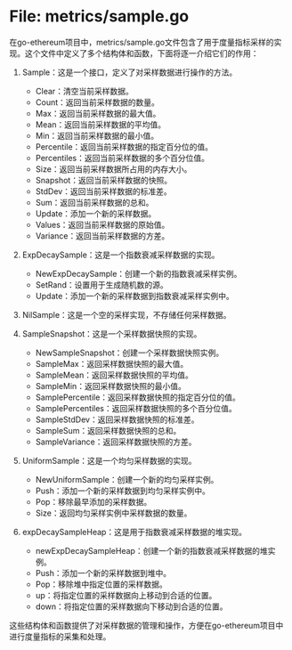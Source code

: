 # File: metrics/sample.go

在go-ethereum项目中，metrics/sample.go文件包含了用于度量指标采样的实现。这个文件中定义了多个结构体和函数，下面将逐一介绍它们的作用：

1. Sample：这是一个接口，定义了对采样数据进行操作的方法。
   - Clear：清空当前采样数据。
   - Count：返回当前采样数据的数量。
   - Max：返回当前采样数据的最大值。
   - Mean：返回当前采样数据的平均值。
   - Min：返回当前采样数据的最小值。
   - Percentile：返回当前采样数据的指定百分位的值。
   - Percentiles：返回当前采样数据的多个百分位值。
   - Size：返回当前采样数据所占用的内存大小。
   - Snapshot：返回当前采样数据的快照。
   - StdDev：返回当前采样数据的标准差。
   - Sum：返回当前采样数据的总和。
   - Update：添加一个新的采样数据。
   - Values：返回当前采样数据的原始值。
   - Variance：返回当前采样数据的方差。

2. ExpDecaySample：这是一个指数衰减采样数据的实现。
   - NewExpDecaySample：创建一个新的指数衰减采样实例。
   - SetRand：设置用于生成随机数的源。
   - Update：添加一个新的采样数据到指数衰减采样实例中。

3. NilSample：这是一个空的采样实现，不存储任何采样数据。

4. SampleSnapshot：这是一个采样数据快照的实现。
   - NewSampleSnapshot：创建一个采样数据快照实例。
   - SampleMax：返回采样数据快照的最大值。
   - SampleMean：返回采样数据快照的平均值。
   - SampleMin：返回采样数据快照的最小值。
   - SamplePercentile：返回采样数据快照的指定百分位的值。
   - SamplePercentiles：返回采样数据快照的多个百分位值。
   - SampleStdDev：返回采样数据快照的标准差。
   - SampleSum：返回采样数据快照的总和。
   - SampleVariance：返回采样数据快照的方差。

5. UniformSample：这是一个均匀采样数据的实现。
   - NewUniformSample：创建一个新的均匀采样实例。
   - Push：添加一个新的采样数据到均匀采样实例中。
   - Pop：移除最早添加的采样数据。
   - Size：返回均匀采样实例中采样数据的数量。

6. expDecaySampleHeap：这是用于指数衰减采样数据的堆实现。
   - newExpDecaySampleHeap：创建一个新的指数衰减采样数据的堆实例。
   - Push：添加一个新的采样数据到堆中。
   - Pop：移除堆中指定位置的采样数据。
   - up：将指定位置的采样数据向上移动到合适的位置。
   - down：将指定位置的采样数据向下移动到合适的位置。

这些结构体和函数提供了对采样数据的管理和操作，方便在go-ethereum项目中进行度量指标的采集和处理。


